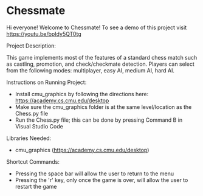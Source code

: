 # Chessmate
Hi everyone! Welcome to Chessmate! 
To see a demo of this project visit https://youtu.be/bpIdy5QT0tg

Project Description:

This game implements most of the features of a standard chess match such as castling, promotion, and check/checkmate detection. Players can select from the following modes: multiplayer, easy AI, medium AI, hard AI.  


Instructions on Running Project:

* Install cmu_graphics by following the directions here: https://academy.cs.cmu.edu/desktop
* Make sure the cmu_graphics folder is at the same level/location as the Chess.py file
* Run the Chess.py file; this can be done by pressing Command B in Visual Studio Code


Libraries Needed:
* cmu_graphics (https://academy.cs.cmu.edu/desktop)


Shortcut Commands:

* Pressing the space bar will allow the user to return to the menu
* Pressing the 'r' key, only once the game is over, will allow the user to restart the   game




